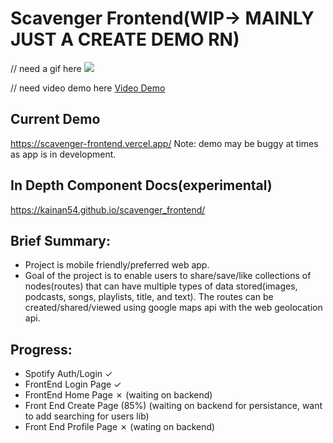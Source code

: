 # Scavenger Frontend(WIP-> MAINLY JUST A CREATE DEMO RN)
 // need a gif here ![](https://media.giphy.com/media/DBDmMJqZrfX3C3wjag/giphy.gif)

// need video demo here [Video Demo](https://www.loom.com/share/a88a7981662c4d38988100f4b0e2fbbf?sharedAppSource=personal_library)

## Current Demo
https://scavenger-frontend.vercel.app/
Note: demo may be buggy at times as app is in development.

## In Depth Component Docs(experimental)
https://kainan54.github.io/scavenger_frontend/

## Brief Summary: 
* Project is mobile friendly/preferred web app.
* Goal of the project is to enable users to share/save/like collections of nodes(routes) that can have multiple types of data stored(images, podcasts, songs, playlists, title, and   text). The routes can be created/shared/viewed using google maps api with the web geolocation api.


## Progress:
* Spotify Auth/Login ✓
* FrontEnd Login Page ✓
* FrontEnd Home Page ✗ (waiting on backend)
* Front End Create Page (85%) (waiting on backend for persistance, want to add searching for users lib)
* Front End Profile Page ✗ (wating on backend)
